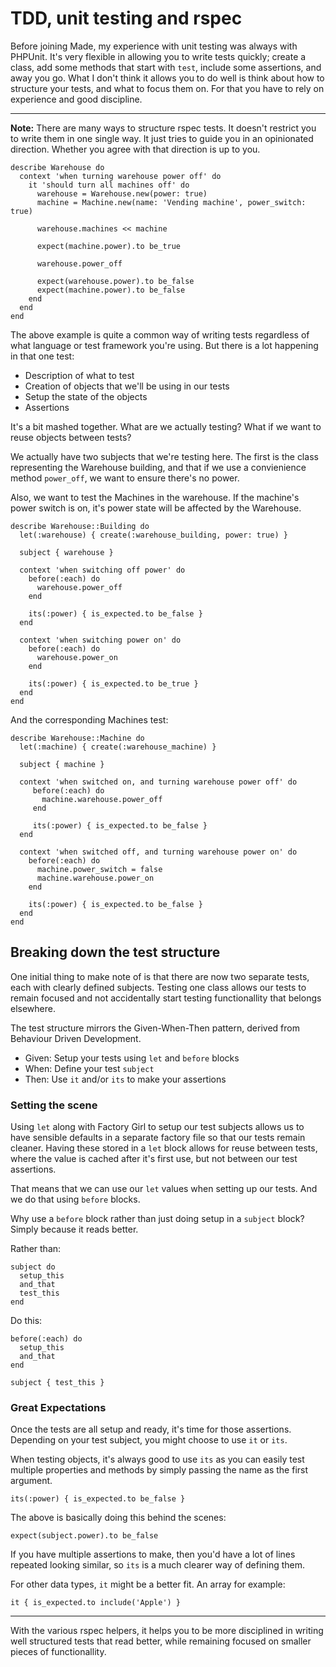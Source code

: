 # TDD, unit testing and rspec

Before joining Made, my experience with unit testing was always with PHPUnit. It's very flexible in allowing you to write tests quickly; create a class, add some methods that start with `test`, include some assertions, and away you go. What I don't think it allows you to do well is think about how to structure your tests, and what to focus them on. For that you have to rely on experience and good discipline.

***

**Note:** There are many ways to structure rspec tests. It doesn't restrict you to write them in one single way. It just tries to guide you in an opinionated direction. Whether you agree with that direction is up to you.

```
describe Warehouse do
  context 'when turning warehouse power off' do
    it 'should turn all machines off' do
      warehouse = Warehouse.new(power: true)
      machine = Machine.new(name: 'Vending machine', power_switch: true)

      warehouse.machines << machine

      expect(machine.power).to be_true

      warehouse.power_off

      expect(warehouse.power).to be_false
      expect(machine.power).to be_false
    end
  end
end
```

The above example is quite a common way of writing tests regardless of what language or test framework you're using. But there is a lot happening in that one test:

 * Description of what to test
 * Creation of objects that we'll be using in our tests
 * Setup the state of the objects
 * Assertions

It's a bit mashed together. What are we actually testing? What if we want to reuse objects between tests?

We actually have two subjects that we're testing here. The first is the class representing the Warehouse building, and that if we use a convienience method `power_off`, we want to ensure there's no power.

Also, we want to test the Machines in the warehouse. If the machine's power switch is on, it's power state will be affected by the Warehouse.

```
describe Warehouse::Building do
  let(:warehouse) { create(:warehouse_building, power: true) }

  subject { warehouse }

  context 'when switching off power' do
    before(:each) do
      warehouse.power_off
    end

    its(:power) { is_expected.to be_false }
  end

  context 'when switching power on' do
    before(:each) do
      warehouse.power_on
    end

    its(:power) { is_expected.to be_true }
  end
end
```

And the corresponding Machines test:

```
describe Warehouse::Machine do
  let(:machine) { create(:warehouse_machine) }

  subject { machine }

  context 'when switched on, and turning warehouse power off' do
  	 before(:each) do
  	   machine.warehouse.power_off
  	 end

  	 its(:power) { is_expected.to be_false }
  end

  context 'when switched off, and turning warehouse power on' do
    before(:each) do
      machine.power_switch = false
      machine.warehouse.power_on
    end

    its(:power) { is_expected.to be_false }
  end
end
```

## Breaking down the test structure

One initial thing to make note of is that there are now two separate tests, each with clearly defined subjects. Testing one class allows our tests to remain focused and not accidentally start testing functionallity that belongs elsewhere.

The test structure mirrors the Given-When-Then pattern, derived from Behaviour Driven Development.

 * Given: Setup your tests using `let` and `before` blocks
 * When: Define your test `subject`
 * Then: Use `it` and/or `its` to make your assertions

### Setting the scene

Using `let` along with Factory Girl to setup our test subjects allows us to have sensible defaults in a separate factory file so that our tests remain cleaner. Having these stored in a `let` block allows for reuse between tests, where the value is cached after it's first use, but not between our test assertions.

That means that we can use our `let` values when setting up our tests. And we do that using `before` blocks.

Why use a `before` block rather than just doing setup in a `subject` block? Simply because it reads better.

Rather than:

```
subject do
  setup_this
  and_that
  test_this
end
```

Do this:

```
before(:each) do
  setup_this
  and_that
end

subject { test_this }
```

### Great Expectations

Once the tests are all setup and ready, it's time for those assertions. Depending on your test subject, you might choose to use `it` or `its`. 

When testing objects, it's always good to use `its` as you can easily test multiple properties and methods by simply passing the name as the first argument.

```
its(:power) { is_expected.to be_false }
```

The above is basically doing this behind the scenes:

```
expect(subject.power).to be_false
```

If you have multiple assertions to make, then you'd have a lot of lines repeated looking similar, so `its` is a much clearer way of defining them.

For other data types, `it` might be a better fit. An array for example:

```
it { is_expected.to include('Apple') }
```

***

With the various rspec helpers, it helps you to be more disciplined in writing well structured tests that read better, while remaining focused on smaller pieces of functionallity.
